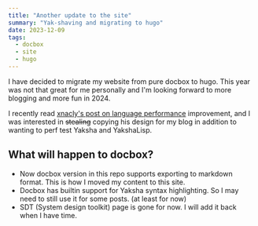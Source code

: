 ```yaml
---
title: "Another update to the site"
summary: "Yak-shaving and migrating to hugo"
date: 2023-12-09
tags:
  - docbox
  - site
  - hugo
---
```


I have decided to migrate my website from pure docbox to hugo. This year was not that great for me personally and I'm looking forward to more blogging and more fun in 2024.

I recently read [xnacly's post on language performance](https://xnacly.me/posts/2023/language-performance/) improvement, and I was interested in ~~stealing~~ copying his design for my blog in addition to wanting to perf test Yaksha and YakshaLisp.

## What will happen to docbox?

* Now docbox version in this repo supports exporting to markdown format. This is how I moved my content to this site.
* Docbox has builtin support for Yaksha syntax highlighting. So I may need to still use it for some posts. (at least for now)
* SDT (System design toolkit) page is gone for now. I will add it back when I have time.
